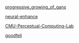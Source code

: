 [progressive_growing_of_gans](https://github.com/tkarras/progressive_growing_of_gans)

[neural-enhance](https://github.com/alexjc/neural-enhance)

[CMU-Perceptual-Computing-Lab](https://github.com/CMU-Perceptual-Computing-Lab)

[goodfeli](https://github.com/goodfeli)

